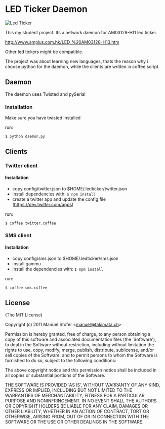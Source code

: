 # LED Ticker Daemon

![Led Ticker](http://share.takimata.ch/ledticker.jpg "Led Ticker")

This my student project. Its a network daemon for AM03128-H11 led ticker.

http://www.amplus.com.hk/LED_%20AM03128-H13.htm


Other led tickers might be compatible.

The project was about learning new languages, thats the reason
why i choose python for the daemon, while the clients are written in coffee script.


## Daemon

The daemon uses Twisted and pySerial

### Installation
Make sure you have twisted installed

run:
```
$ python daemon.py
```

## Clients

### Twitter client

#### Installation

- copy config/twitter.json to $HOME/.ledticker/twitter.json
- install dependencies with: ``` $ npm install ```
- create a twitter app and update the config file (https://dev.twitter.com/apps)

run:
```
$ coffee twitter.coffee
```

### SMS client

#### Installation

- copy config/sms.json to $HOME/.ledticker/sms.json
- install gammu
- install the dependencies with: ``` $ npm install ```

run:
```
$ coffee sms.coffee
```


## License

  (The MIT License)

  Copyright (c) 2011 Manuel Stofer &lt;manuel@takimata.ch&gt;

  Permission is hereby granted, free of charge, to any person obtaining
  a copy of this software and associated documentation files (the
  'Software'), to deal in the Software without restriction, including
  without limitation the rights to use, copy, modify, merge, publish,
  distribute, sublicense, and/or sell copies of the Software, and to
  permit persons to whom the Software is furnished to do so, subject to
  the following conditions:

  The above copyright notice and this permission notice shall be
  included in all copies or substantial portions of the Software.

  THE SOFTWARE IS PROVIDED 'AS IS', WITHOUT WARRANTY OF ANY KIND,
  EXPRESS OR IMPLIED, INCLUDING BUT NOT LIMITED TO THE WARRANTIES OF
  MERCHANTABILITY, FITNESS FOR A PARTICULAR PURPOSE AND NONINFRINGEMENT.
  IN NO EVENT SHALL THE AUTHORS OR COPYRIGHT HOLDERS BE LIABLE FOR ANY
  CLAIM, DAMAGES OR OTHER LIABILITY, WHETHER IN AN ACTION OF CONTRACT,
  TORT OR OTHERWISE, ARISING FROM, OUT OF OR IN CONNECTION WITH THE
  SOFTWARE OR THE USE OR OTHER DEALINGS IN THE SOFTWARE.